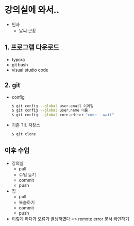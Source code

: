 # 강의실에 와서..

* 인사
  * 날씨 근황

## 1. 프로그램 다운로드

* typora
* git bash
* visual studio code

## 2. git

* config

  ```bash
  $ git config --global user.email 이메일
  $ git config --global user.name 이름
  $ git config --global core.editor "code --wait"
  ```

* 기존 TIL 저장소

  ```bash
  $ git clone 
  ```

## 이후 수업

* 강의실
  * pull
  * 수업 듣기
  * commit
  * push
* 집
  * pull
  * 복습하기
  * commit
  * push
* 이렇게 하다가 오류가 발생하였다 => remote error 문서 확인하기







